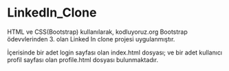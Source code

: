 # LinkedIn_Clone

HTML ve CSS(Bootstrap) kullanılarak, kodluyoruz.org Bootstrap ödevvlerinden 3. olan Linked In clone projesi uygulanmıştır.

İçerisinde bir adet login sayfası olan index.html dosyası; ve bir adet kullanıcı profil sayfası olan profile.html dosyası bulunmaktadır.
